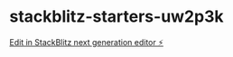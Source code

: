 # stackblitz-starters-uw2p3k

[Edit in StackBlitz next generation editor ⚡️](https://stackblitz.com/~/github.com/Rivaldo115/stackblitz-starters-uw2p3k)